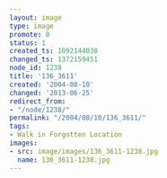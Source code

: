```yaml
---
layout: image
type: image
promote: 0
status: 1
created_ts: 1092144038
changed_ts: 1372159451
node_id: 1238
title: '136_3611'
created: '2004-08-10'
changed: '2013-06-25'
redirect_from:
- "/node/1238/"
permalink: "/2004/08/10/136_3611/"
tags:
- Walk in Forgotten Location
images:
- src: image/images/136_3611-1238.jpg
  name: 136_3611-1238.jpg
---
```


